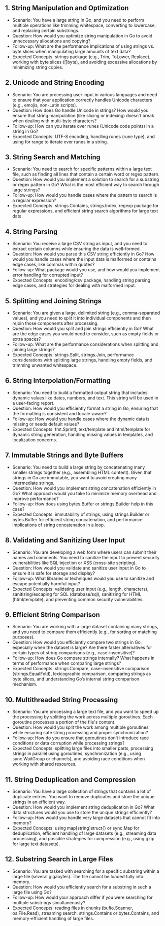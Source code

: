 ## 1. String Manipulation and Optimization
- Scenario: You have a large string in Go, and you need to perform multiple operations like trimming whitespace, converting to lowercase, and replacing certain substrings.
- Question: How would you optimize string manipulation in Go to avoid unnecessary allocations and copying?
- Follow-up: What are the performance implications of using strings vs. byte slices when manipulating large amounts of text data?
- Expected Concepts: strings package (e.g., Trim, ToLower, Replace), working with byte slices ([]byte), and avoiding excessive allocations by minimizing string copies.

## 2. Unicode and String Encoding
- Scenario: You are processing user input in various languages and need to ensure that your application correctly handles Unicode characters (e.g., emojis, non-Latin scripts).
- Question: How does Go handle Unicode in strings? How would you ensure that string manipulation (like slicing or indexing) doesn't break when dealing with multi-byte characters?
- Follow-up: How can you iterate over runes (Unicode code points) in a string in Go?
- Expected Concepts: UTF-8 encoding, handling runes (rune type), and using for range to iterate over runes in a string.

## 3. String Search and Matching
- Scenario: You need to search for specific patterns within a large text file, such as finding all lines that contain a certain word or regex pattern.
- Question: How would you implement a solution to search for a substring or regex pattern in Go? What is the most efficient way to search through large strings?
- Follow-up: How would you handle cases where the pattern to search is a regular expression?
- Expected Concepts: strings.Contains, strings.Index, regexp package for regular expressions, and efficient string search algorithms for large text data.

## 4. String Parsing
- Scenario: You receive a large CSV string as input, and you need to extract certain columns while ensuring the data is well-formed.
- Question: How would you parse this CSV string efficiently in Go? How would you handle cases where the input data is malformed or contains edge cases, like commas within quotes?
- Follow-up: What package would you use, and how would you implement error handling for corrupted input?
- Expected Concepts: encoding/csv package, handling string parsing edge cases, and strategies for dealing with malformed input.

## 5. Splitting and Joining Strings
- Scenario: You are given a large, delimited string (e.g., comma-separated values), and you need to split it into individual components and then rejoin those components after processing.
- Question: How would you split and join strings efficiently in Go? What are the edge cases you would need to consider, such as empty fields or extra spaces?
- Follow-up: What are the performance considerations when splitting and joining large strings?
- Expected Concepts: strings.Split, strings.Join, performance considerations with splitting large strings, handling empty fields, and trimming unwanted whitespace.

## 6. String Interpolation/Formatting
- Scenario: You need to build a formatted output string that includes dynamic values like dates, numbers, and text. This string will be used in a user-facing report.
- Question: How would you efficiently format a string in Go, ensuring that the formatting is consistent and locale-aware?
- Follow-up: How would you handle cases where the dynamic data is missing or needs default values?
- Expected Concepts: fmt.Sprintf, text/template and html/template for dynamic string generation, handling missing values in templates, and localization concerns.

## 7. Immutable Strings and Byte Buffers
- Scenario: You need to build a large string by concatenating many smaller strings together (e.g., assembling HTML content). Given that strings in Go are immutable, you want to avoid creating many intermediate strings.
- Question: How would you implement string concatenation efficiently in Go? What approach would you take to minimize memory overhead and improve performance?
- Follow-up: How does using bytes.Buffer or strings.Builder help in this case?
- Expected Concepts: immutability of strings, using strings.Builder or bytes.Buffer for efficient string concatenation, and performance implications of string concatenation in a loop.

## 8. Validating and Sanitizing User Input
- Scenario: You are developing a web form where users can submit their names and comments. You need to sanitize the input to prevent security vulnerabilities like SQL injection or XSS (cross-site scripting).
- Question: How would you validate and sanitize user input in Go to ensure it is safe for storage and display?
- Follow-up: What libraries or techniques would you use to sanitize and escape potentially harmful input?
- Expected Concepts: validating user input (e.g., length, characters), sanitizing/escaping for SQL (database/sql), sanitizing for HTML (html/template), and preventing common security vulnerabilities.

## 9. Efficient String Comparison
- Scenario: You are working with a large dataset containing many strings, and you need to compare them efficiently (e.g., for sorting or matching purposes).
- Question: How would you efficiently compare two strings in Go, especially when the dataset is large? Are there faster alternatives for certain types of string comparisons (e.g., case-insensitive)?
- Follow-up: How does Go compare strings internally? What happens in terms of performance when comparing large strings?
- Expected Concepts: strings.Compare, case-insensitive comparison (strings.EqualFold), lexicographic comparison, comparing strings as byte slices, and understanding Go’s internal string comparison mechanism.

## 10. Multithreaded String Processing
- Scenario: You are processing a large text file, and you want to speed up the processing by splitting the work across multiple goroutines. Each goroutine processes a portion of the file's content.
- Question: How would you split the work among multiple goroutines while ensuring safe string processing and proper synchronization?
- Follow-up: How do you ensure that goroutines don’t introduce race conditions or data corruption while processing strings?
- Expected Concepts: splitting large files into smaller parts, processing strings in parallel using goroutines, synchronization (e.g., using sync.WaitGroup or channels), and avoiding race conditions when working with shared resources.

## 11. String Deduplication and Compression
- Scenario: You have a large collection of strings that contains a lot of duplicate entries. You want to remove duplicates and store the unique strings in an efficient way.
- Question: How would you implement string deduplication in Go? What data structures would you use to store the unique strings efficiently?
- Follow-up: How would you handle very large datasets that cannot fit into memory?
- Expected Concepts: using map[string]struct{} or sync.Map for deduplication, efficient handling of large datasets (e.g., streaming data processing), and possible strategies for compression (e.g., using gzip for large text datasets).

## 12. Substring Search in Large Files
- Scenario: You are tasked with searching for a specific substring within a large file (several gigabytes). The file cannot be loaded fully into memory.
- Question: How would you efficiently search for a substring in such a large file using Go?
- Follow-up: How would your approach differ if you were searching for multiple substrings simultaneously?
- Expected Concepts: reading files in chunks (bufio.Scanner, os.File.Read), streaming search, strings.Contains or bytes.Contains, and memory-efficient handling of large files.
